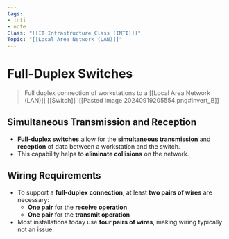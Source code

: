 ```yaml
---
tags:
- inti
- note
Class: "[[IT Infrastructure Class (INTI)]]"
Topic: "[[Local Area Network (LAN)]]"
---
```


# Full-Duplex Switches

> Full duplex connection of workstations to a [[Local Area Network (LAN)]] [[Switch]]
> ![[Pasted image 20240919205554.png#invert_B]]

## Simultaneous Transmission and Reception

- **Full-duplex switches** allow for the **simultaneous transmission** and **reception** of data between a workstation and the switch.
- This capability helps to **eliminate collisions** on the network.

## Wiring Requirements

- To support a **full-duplex connection**, at least **two pairs of wires** are necessary:
  - **One pair** for the **receive operation**
  - **One pair** for the **transmit operation**
- Most installations today use **four pairs of wires**, making wiring typically not an issue.


